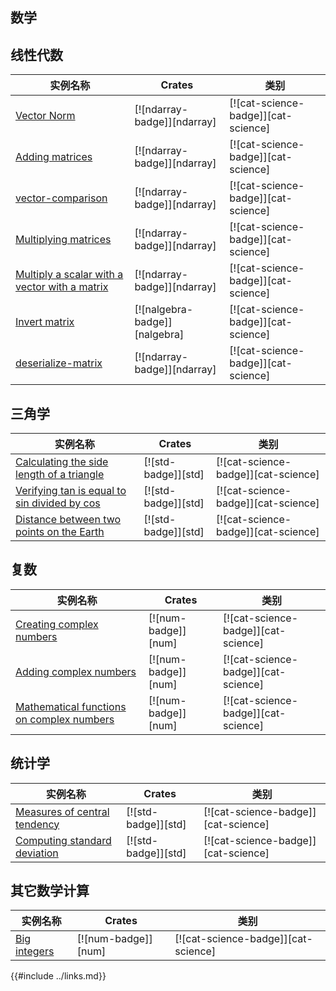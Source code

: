 ## 数学

<!--
> [science/mathematics.md](https://github.com/rust-lang-nursery/rust-cookbook/blob/master/src/science/mathematics.md)
> <br />
> commit a00ff787ce5e326e27dd7747bd25f8a527f7d97e - 2020.06.07
-->

## 线性代数

| 实例名称 | Crates | 类别 |
|--------|--------|------------|
| [Vector Norm][vector-norm] | [![ndarray-badge]][ndarray] | [![cat-science-badge]][cat-science] |
| [Adding matrices][add-matrices] | [![ndarray-badge]][ndarray] | [![cat-science-badge]][cat-science] |
| [vector-comparison][vector-comparison] | [![ndarray-badge]][ndarray] | [![cat-science-badge]][cat-science] |
| [Multiplying matrices][multiply-matrices] | [![ndarray-badge]][ndarray] | [![cat-science-badge]][cat-science] |
| [Multiply a scalar with a vector with a matrix][multiply-scalar-vector-matrix] | [![ndarray-badge]][ndarray] | [![cat-science-badge]][cat-science] |
| [Invert matrix][invert-matrix] | [![nalgebra-badge]][nalgebra] | [![cat-science-badge]][cat-science] |
| [deserialize-matrix][deserialize-matrix] | [![ndarray-badge]][ndarray] | [![cat-science-badge]][cat-science] |

## 三角学

| 实例名称 | Crates | 类别 |
|--------|--------|------------|
| [Calculating the side length of a triangle][side-length] | [![std-badge]][std] | [![cat-science-badge]][cat-science] |
| [Verifying tan is equal to sin divided by cos][tan-sin-cos] | [![std-badge]][std] | [![cat-science-badge]][cat-science] |
| [Distance between two points on the Earth][latitude-longitude] | [![std-badge]][std] | [![cat-science-badge]][cat-science] |

## 复数

| 实例名称 | Crates | 类别 |
|--------|--------|------------|
| [Creating complex numbers][create-complex] | [![num-badge]][num] | [![cat-science-badge]][cat-science] |
| [Adding complex numbers][add-complex] | [![num-badge]][num] | [![cat-science-badge]][cat-science] |
| [Mathematical functions on complex numbers][mathematical-functions] | [![num-badge]][num] | [![cat-science-badge]][cat-science] |

## 统计学

| 实例名称 | Crates | 类别 |
|--------|--------|------------|
| [Measures of central tendency][ex-central-tendency] | [![std-badge]][std] | [![cat-science-badge]][cat-science] |
| [Computing standard deviation][ex-standard-deviation] | [![std-badge]][std] | [![cat-science-badge]][cat-science] |

## 其它数学计算

| 实例名称 | Crates | 类别 |
|--------|--------|------------|
| [Big integers][big-integers] | [![num-badge]][num] | [![cat-science-badge]][cat-science] |

[vector-norm]: /science/mathematics/linear_algebra.md#vector-norm
[add-matrices]: /science/mathematics/linear_algebra.md#adding-matrices
[multiply-matrices]: /science/mathematics/linear_algebra.md#multiplying-matrices
[multiply-scalar-vector-matrix]: /science/mathematics/linear_algebra.md#multiply-a-scalar-with-a-vector-with-a-matrix
[invert-matrix]: /science/mathematics/linear_algebra.md#invert-matrix
[deserialize-matrix]: /science/mathematics/linear_algebra.md#deserialize-matrix
[vector-comparison]: /science/mathematics/linear_algebra.md#vector-comparison

[side-length]: /science/mathematics/trigonometry.md#calculating-the-side-length-of-a-triangle
[tan-sin-cos]: /science/mathematics/trigonometry.md#verifying-tan-is-equal-to-sin-divided-by-cos
[latitude-longitude]: /science/mathematics/trigonometry.md#distance-between-two-points-on-the-earth

[create-complex]: /science/mathematics/complex_numbers.md#creating-complex-numbers
[add-complex]: /science/mathematics/complex_numbers.md#adding-complex-numbers
[mathematical-functions]: /science/mathematics/complex_numbers.md#mathematical-functions

[ex-central-tendency]: /science/mathematics/statistics.md#measures-of-central-tendency
[ex-standard-deviation]: /science/mathematics/statistics.md#standard-deviation

[big-integers]: /science/mathematics/miscellaneous.md#big-integers

{{#include ../links.md}}
